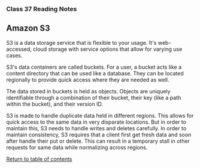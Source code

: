 ### Class 37 Reading Notes

## Amazon S3

S3 is a data storage service that is flexible to your usage. It's web-accessed, cloud storage with service options that allow for varying use cases.

S3's data containers are called buckets. For a user, a bucket acts like a content directory that can be used like a database. They can be located regionally to provide quick access where they are needed as well.

The data stored in buckets is held as objects. Objects are uniquely identifiable through a combination of their bucket, their key (like a path within the bucket), and their version ID.

S3 is made to handle duplicate data held in different regions. This allows for quick access to the same data in very disparate locations. But in order to maintain this, S3 needs to handle writes and deletes carefully. In order to maintain consistency, S3 requires that a client first get fresh data and soon after handle their put or delete. This can result in a temporary stall in other requests for same data while normalizing across regions.

[Return to table of contents](../README.md)
